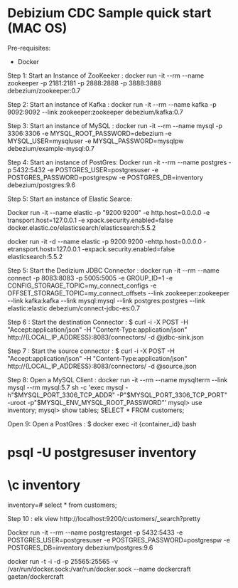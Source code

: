 # Debizium CDC Sample quick start (MAC OS)

Pre-requisites:
+ Docker


Step 1:
Start an Instance of ZooKeeker :
docker run -it --rm --name zookeeper -p 2181:2181 -p 2888:2888 -p 3888:3888 debezium/zookeeper:0.7

Step 2:
Start an instance of Kafka :
docker run -it --rm --name kafka -p 9092:9092 --link zookeeper:zookeeper debezium/kafka:0.7

Step 3:
Start an instance of MySQL :
docker run -it --rm --name mysql -p 3306:3306 -e MYSQL_ROOT_PASSWORD=debezium -e MYSQL_USER=mysqluser -e MYSQL_PASSWORD=mysqlpw debezium/example-mysql:0.7

Step 4:
Start an instance of PostGres:
Docker run -it --rm --name postgres -p 5432:5432 -e POSTGRES_USER=postgresuser -e POSTGRES_PASSWORD=postgrespw -e POSTGRES_DB=inventory debezium/postgres:9.6

Step 5:
Start an instance of Elastic Searce:

Docker run -it --name elastic -p "9200:9200" -e http.host=0.0.0.0 -e transport.host=127.0.0.1 -e xpack.security.enabled=false docker.elastic.co/elasticsearch/elasticsearch:5.5.2

docker run -it -d --name elastic -p 9200:9200 -ehttp.host=0.0.0.0 -etransport.host=127.0.0.1 -expack.security.enabled=false elasticsearch:5.5.2


Step 5:
Start the Dedizium JDBC Connector :
docker run -it --rm --name connect -p 8083:8083 -p 5005:5005 -e GROUP_ID=1 -e CONFIG_STORAGE_TOPIC=my_connect_configs -e OFFSET_STORAGE_TOPIC=my_connect_offsets --link zookeeper:zookeeper --link kafka:kafka --link mysql:mysql --link postgres:postgres --link elastic:elastic debezium/connect-jdbc-es:0.7  


Step 6 :
Start the destination Connector :
$ curl -i -X POST -H "Accept:application/json" -H  "Content-Type:application/json" http://{LOCAL_IP_ADDRESS}:8083/connectors/ -d @jdbc-sink.json

Step 7 :
Start the source connector :
$ curl -i -X POST -H "Accept:application/json" -H  "Content-Type:application/json" http://{LOCAL_IP_ADDRESS}:8083/connectors/ -d @source.json

Step 8:
Open a MySQL Client :
docker run -it --rm --name mysqlterm --link mysql --rm mysql:5.7 sh -c 'exec mysql -h"$MYSQL_PORT_3306_TCP_ADDR" -P"$MYSQL_PORT_3306_TCP_PORT" -uroot -p"$MYSQL_ENV_MYSQL_ROOT_PASSWORD"'
mysql> use inventory;
mysql> show tables;
SELECT * FROM customers;

Open 9:
Open a PostGres :
$ docker exec -it {container_id} bash
# psql -U postgresuser inventory
# \c inventory
inventory=# select * from customers;

Step 10 : elk view
http://localhost:9200/customers/_search?pretty


Docker run -it --rm --name postgrestarget -p 5432:5433 -e POSTGRES_USER=postgresuser -e POSTGRES_PASSWORD=postgrespw -e POSTGRES_DB=inventory debezium/postgres:9.6





docker run -t -i -d -p 25565:25565 -v /var/run/docker.sock:/var/run/docker.sock --name dockercraft gaetan/dockercraft <biome> <groundlevel> <sealevel> <finishers>
